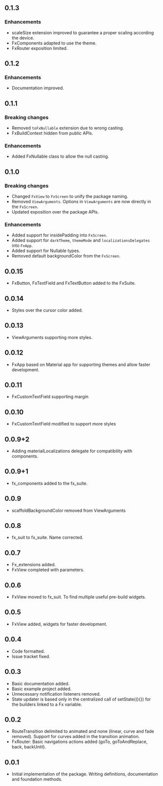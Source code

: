 ## 0.1.3
### Enhancements
* scaleSize extension improved to guarantee a proper scaling according the device.
* FxComponents adapted to use the theme.
* FxRouter exposition limited.

## 0.1.2
### Enhancements
* Documentation improved.

## 0.1.1
### Breaking changes
* Removed `toFxNullable` extension due to wrong casting.
* FxBuildContext hidden from public APIs.
### Enhancements
* Added FxNullable class to allow the null casting.

## 0.1.0
### Breaking changes
* Changed `FxView` to `FxScreen` to unify the package naming.
* Removed `ViewArguments`. Options in `ViewArguments` are now directly in the `FxScreen`.
* Updated exposition over the package APIs.
### Enhancements
* Added support for insidePadding into `FxScreen`.
* Added support for `darkTheme`, `themeMode` and `localizationsDelegates` into `FxApp`.
* Added support for Nullable types.
* Removed default backgroundColor from the `FxScreen`.

## 0.0.15
* FxButton, FxTextField and FxTextButton added to the FxSuite.

## 0.0.14
* Styles over the cursor color added.

## 0.0.13
* ViewArguments supporting more styles.

## 0.0.12
* FxApp based on Material app for supporting themes and allow faster development.

## 0.0.11
* FxCustomTextField supporting margin

## 0.0.10
* FxCustomTextField modified to support more styles

## 0.0.9+2
* Adding materialLocalizations delegate for compatibility with components.

## 0.0.9+1
* fx_components added to the fx_suite.

## 0.0.9
* scaffoldBackgroundColor removed from ViewArguments

## 0.0.8
* fx_suit to fx_suite. Name corrected.

## 0.0.7
* Fx_extensions added.
* FxView completed with parameters.

## 0.0.6
* FxView moved to fx_suit. To find multiple useful pre-build widgets.

## 0.0.5
* FxView added, widgets for faster development.

## 0.0.4
* Code formatted.
* Issue tracket fixed.

## 0.0.3
* Basic documentation added.
* Basic example project added.
* Unnecessary notification listeners removed.
* State updater is based only in the centralized call of setState((){}) for the builders linked to a Fx variable.

## 0.0.2
* RouteTransition delimited to animated and none (linear, curve and fade removed). Support for curves added in the transition animation.
* FxRouter: Basic navigations actions added (goTo, goToAndReplace, back, backUntil).

## 0.0.1
* Initial implementation of the package. Writing definitions, documentation and foundation methods.
